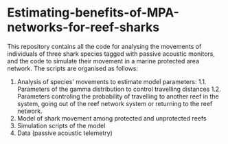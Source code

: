 # Estimating-benefits-of-MPA-networks-for-reef-sharks
This repository contains all the code for analysing the movements of individuals of three shark species tagged with passive acoustic monitors, and the code to simulate their movement in a marine protected area network. The scripts are organised as follows:

1. Analysis of species' movements to estimate model parameters:
1.1. Parameters of the gamma distribution to control travelling distances
1.2. Parameters controling the probability of travelling to another reef in the system, going out of the reef network system or returning to the reef network.  
2. Model of shark movement among protected and unprotected reefs
3. Simulation scripts of the model
4. Data (passive acoustic telemetry)
